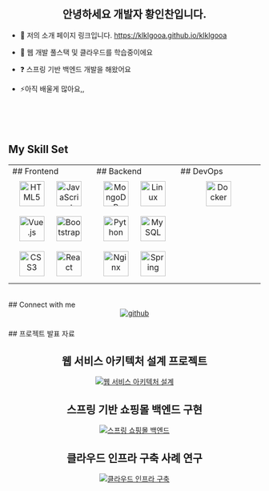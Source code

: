 ## **<div align="center">안녕하세요 개발자 황인찬입니다.</div>**  
  
- 🔭 저의 소개 페이지 링크입니다. https://klklgooa.github.io/klklgooa  
  
- 🌱 웹 개발 풀스택 및 클라우드를 학습중이에요   
  
- ❓ 스프링 기반 백엔드 개발을 해왔어요   
  
- ⚡아직 배울게 많아요,,  
  
<br/>  <br/> <br/> 
## My Skill Set  
<table><tr><td valign="top" width="33%">
## Frontend  
<div align="center">  
<a href="https://en.wikipedia.org/wiki/HTML5" target="_blank"><img style="margin: 10px" src="https://profilinator.rishav.dev/skills-assets/html5-original-wordmark.svg" alt="HTML5" height="50" /></a>  
<a href="https://www.javascript.com/" target="_blank"><img style="margin: 10px" src="https://profilinator.rishav.dev/skills-assets/javascript-original.svg" alt="JavaScript" height="50" /></a>  
<a href="https://vuejs.org/" target="_blank"><img style="margin: 10px" src="https://profilinator.rishav.dev/skills-assets/vuejs-original-wordmark.svg" alt="Vue.js" height="50" /></a>  
<a href="https://getbootstrap.com/docs/3.4/javascript/" target="_blank"><img style="margin: 10px" src="https://profilinator.rishav.dev/skills-assets/bootstrap-plain.svg" alt="Bootstrap" height="50" /></a>  
<a href="https://www.w3schools.com/css/" target="_blank"><img style="margin: 10px" src="https://profilinator.rishav.dev/skills-assets/css3-original-wordmark.svg" alt="CSS3" height="50" /></a>  
<a href="https://reactjs.org/" target="_blank"><img style="margin: 10px" src="https://profilinator.rishav.dev/skills-assets/react-original-wordmark.svg" alt="React" height="50" /></a>  
</div>
</td><td valign="top" width="33%">
## Backend  
<div align="center">  
<a href="https://www.mongodb.com/" target="_blank"><img style="margin: 10px" src="https://profilinator.rishav.dev/skills-assets/mongodb-original-wordmark.svg" alt="MongoDB" height="50" /></a>  
<a href="https://www.linux.org/" target="_blank"><img style="margin: 10px" src="https://profilinator.rishav.dev/skills-assets/linux-original.svg" alt="Linux" height="50" /></a>  
<a href="https://www.python.org/" target="_blank"><img style="margin: 10px" src="https://profilinator.rishav.dev/skills-assets/python-original.svg" alt="Python" height="50" /></a>  
<a href="https://www.mysql.com/" target="_blank"><img style="margin: 10px" src="https://profilinator.rishav.dev/skills-assets/mysql-original-wordmark.svg" alt="MySQL" height="50" /></a>  
<a href="https://www.nginx.com/" target="_blank"><img style="margin: 10px" src="https://profilinator.rishav.dev/skills-assets/nginx-original.svg" alt="Nginx" height="50" /></a>  
<a href="https://docs.spring.io/spring-framework/docs/3.0.x/reference/expressions.html#:~:text=The%20Spring%20Expression%20Language%20(SpEL,and%20basic%20string%20templating%20functionality." target="_blank"><img style="margin: 10px" src="https://profilinator.rishav.dev/skills-assets/springio-icon.svg" alt="Spring" height="50" /></a>  
</div>
</td><td valign="top" width="33%">
## DevOps  
<div align="center">  
<a href="https://www.docker.com/" target="_blank"><img style="margin: 10px" src="https://profilinator.rishav.dev/skills-assets/docker-original-wordmark.svg" alt="Docker" height="50" /></a>  
</div>
</td></tr></table>  
<br/>  
## Connect with me  
<div align="center">
<a href="https://github.com/https://klklgooa.github.io/" target="_blank">
<img src=https://img.shields.io/badge/github-%2324292e.svg?&style=for-the-badge&logo=github&logoColor=white alt=github style="margin-bottom: 5px;" />
</a>  
</div>  
  
<br/>  
## 프로젝트 발표 자료
<div align="center">
  
## 웹 서비스 아키텍처 설계 프로젝트
[![웹 서비스 아키텍처 설계](https://img.shields.io/badge/PPT-%23B7472A?style=for-the-badge&logo=microsoftpowerpoint&logoColor=white)](https://링크를_여기에_넣으세요)

## 스프링 기반 쇼핑몰 백엔드 구현
[![스프링 쇼핑몰 백엔드](https://img.shields.io/badge/PPT-%23B7472A?style=for-the-badge&logo=microsoftpowerpoint&logoColor=white)](https://링크를_여기에_넣으세요)

## 클라우드 인프라 구축 사례 연구
[![클라우드 인프라 구축](https://img.shields.io/badge/PPT-%23B7472A?style=for-the-badge&logo=microsoftpowerpoint&logoColor=white)](https://링크를_여기에_넣으세요)
</div>
<br/>
